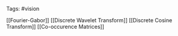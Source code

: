 Tags: #vision 

[[Fourier-Gabor]]
[[Discrete Wavelet Transform]]
[[Discrete Cosine Transform]]
[[Co-occurence Matrices]]

